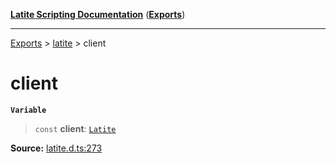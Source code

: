 [**Latite Scripting Documentation**](../../README.md) ([**Exports**](../../exports.md))

---

[Exports](../../exports.md) > [latite](../index.md) > client

# client

**`Variable`**

> `const` **client**: [`Latite`](../interfaces/interface.Latite.md)

**Source:** [latite.d.ts:273](https://github.com/LatiteScripting/latitescripting.github.io/blob/a8bf81d/definitions/latite.d.ts#L273)
